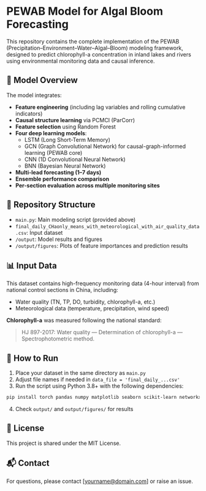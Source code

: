 
# PEWAB Model for Algal Bloom Forecasting

This repository contains the complete implementation of the PEWAB (Precipitation–Environment–Water–Algal–Bloom) modeling framework, designed to predict chlorophyll-a concentration in inland lakes and rivers using environmental monitoring data and causal inference.

## 🧠 Model Overview

The model integrates:
- **Feature engineering** (including lag variables and rolling cumulative indicators)
- **Causal structure learning** via PCMCI (ParCorr)
- **Feature selection** using Random Forest
- **Four deep learning models**:
  - LSTM (Long Short-Term Memory)
  - GCN (Graph Convolutional Network) for causal-graph-informed learning (PEWAB core)
  - CNN (1D Convolutional Neural Network)
  - BNN (Bayesian Neural Network)
- **Multi-lead forecasting (1–7 days)**
- **Ensemble performance comparison**
- **Per-section evaluation across multiple monitoring sites**

## 📁 Repository Structure

- `main.py`: Main modeling script (provided above)
- `final_daily_CHaonly_means_with_meteorological_with_air_quality_data.csv`: Input dataset
- `/output`: Model results and figures
- `/output/figures`: Plots of feature importances and prediction results

## 📊 Input Data

This dataset contains high-frequency monitoring data (4-hour interval) from national control sections  in China, including:
- Water quality (TN, TP, DO, turbidity, chlorophyll-a, etc.)
- Meteorological data (temperature, precipitation, wind speed)

**Chlorophyll-a** was measured following the national standard:
> HJ 897-2017: Water quality — Determination of chlorophyll-a — Spectrophotometric method.

## 🔧 How to Run

1. Place your dataset in the same directory as `main.py`
2. Adjust file names if needed in `data_file = 'final_daily_...csv'`
3. Run the script using Python 3.8+ with the following dependencies:

```bash
pip install torch pandas numpy matplotlib seaborn scikit-learn networkx tigramite torch-geometric
```

4. Check `output/` and `output/figures/` for results

## 📜 License

This project is shared under the MIT License.

## 📬 Contact

For questions, please contact [yourname@domain.com] or raise an issue.

